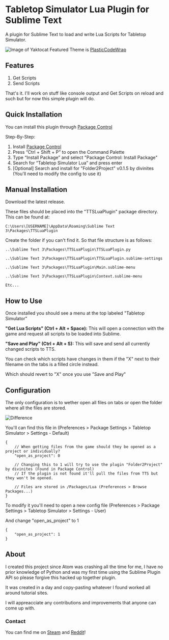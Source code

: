 # Tabletop Simulator Lua Plugin for Sublime Text


A plugin for Sublime Text to load and write Lua Scripts for Tabletop Simulator.

![Image of Yaktocat](http://i.imgur.com/Dez51kH.png)
Featured Theme is [PlasticCodeWrap](https://github.com/joedf/PlasticCodeWrap)

## Features

1. Get Scripts
2. Send Scripts

That's it. I'll work on stuff like console output and Get Scripts on reload and such but for now this simple plugin will do.

## Quick Installation

You can install this plugin through [Package Control](https://packagecontrol.io/installation)

Step-By-Step:

1. Install [Package Control](https://packagecontrol.io/installation)
2. Press “Ctrl + Shift + P” to open the Command Palette
3. Type “Install Package” and select "Package Control: Install Package"
4. Search for “Tabletop Simulator Lua” and press enter
5. [Optional] Search and install for "Folder2Project" v0.1.5 by divinites (You'll need to modify the config to use it)


## Manual Installation

Download the latest release.

These files should be placed into the "TTSLuaPlugin" package directory. This can be found at:

`C:\Users\[USERNAME]\AppData\Roaming\Sublime Text 3\Packages\TTSLuaPlugin`

Create the folder if you can't find it. So that file structure is as follows:

`..\Sublime Text 3\Packages\TTSLuaPlugin\TTSLuaPlugin.py`

`..\Sublime Text 3\Packages\TTSLuaPlugin\TTSLuaPlugin.sublime-settings`

`..\Sublime Text 3\Packages\TTSLuaPlugin\Main.sublime-menu`

`..\Sublime Text 3\Packages\TTSLuaPlugin\Context.sublime-menu`

`Etc...`

## How to Use

Once installed you should see a menu at the top labeled "Tabletop Simulator"

**"Get Lua Scripts" (Ctrl + Alt + Space):**
This will open a connection with the game and request all scripts to be loaded into Sublime.
  
**"Save and Play" (Ctrl + Alt + S):**
This will save and send all currently changed scripts to TTS.

You can check which scripts have changes in them if the "X" next to their filename on the tabs is a filled circle instead.

Which should revert to "X" once you use "Save and Play"

## Configuration

The only configuration is to wether open all files on tabs or open the folder where all the files are stored.

![Difference](http://i.imgur.com/YvM0GhN.png)

You'll can find this file in (Preferences > Package Settings > Tabletop Simulator > Settings - Default)

	{
		// When getting files from the game should they be opened as a project or individually?
		"open_as_project": 0

		// Changing this to 1 will try to use the plugin "Folder2Project" by divinites (Found in Package Control)
		// If the plugin is not found it'll pull the files from TTS but they won't be opened.

		// Files are stored in /Packages/Lua (Preferences > Browse Packages...)
	}

To modify it you'll need to open a new config file (Preferences > Package Settings > Tabletop Simulator > Settings - User)

And change "open_as_project" to 1

	{
		"open_as_project": 1
	}
## About

I created this project since Atom was crashing all the time for me, I have no prior knowledge of Python and was my first time using the Sublime Plugin API so please forgive this hacked up together plugin.

It was created in a day and copy-pasting whatever I found worked all around tutorial sites.

I will appreacciate any contributions and improvements that anyone can come up with.

### Contact

You can find me on [Steam](http://steamcommunity.com/id/rolandostar/) and [Reddit](https://www.reddit.com/user/rolandostar)!
